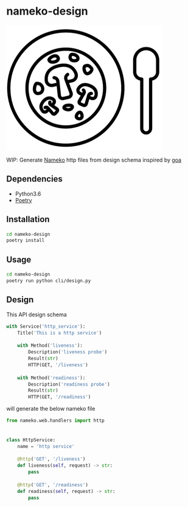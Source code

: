 # nameko-design

![logo](./logo.png)

WIP: Generate [Nameko](https://www.nameko.io/) http files from design schema inspired by [goa](https://goa.design/)

## Dependencies

- Python3.6
- [Poetry](https://github.com/sdispater/poetry)

## Installation

```bash
cd nameko-design
poetry install
```

## Usage

```bash
cd nameko-design
poetry run python cli/design.py
```

## Design

This API design schema

```python
with Service('http_service'):
    Title('This is a http service')

    with Method('liveness'):
        Description('liveness probe')
        Result(str)
        HTTP(GET, '/liveness')

    with Method('readiness'):
        Description('readiness probe')
        Result(str)
        HTTP(GET, '/readiness')
```

will generate the below nameko file

```python
from nameko.web.handlers import http


class HttpService:
    name = 'http service'

    @http('GET', '/liveness')
    def liveness(self, request) -> str:
        pass

    @http('GET', '/readiness')
    def readiness(self, request) -> str:
        pass
```
